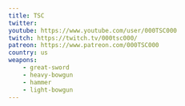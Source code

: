```yaml
---
title: TSC
twitter:
youtube: https://www.youtube.com/user/000TSC000
twitch: https://twitch.tv/000tsc000/
patreon: https://www.patreon.com/000TSC000
country: us
weapons:
    - great-sword
    - heavy-bowgun
    - hammer
    - light-bowgun
---
```

